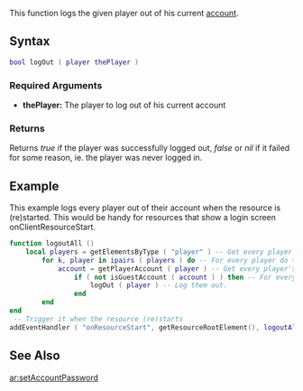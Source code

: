 This function logs the given player out of his current [account](/docs/account.md "wikilink").

Syntax
------

``` lua
bool logOut ( player thePlayer )
```

### Required Arguments

-   **thePlayer:** The player to log out of his current account

### Returns

Returns *true* if the player was successfully logged out, *false* or *nil* if it failed for some reason, ie. the player was never logged in.

Example
-------

This example logs every player out of their account when the resource is (re)started. This would be handy for resources that show a login screen onClientResourceStart.

``` lua
function logoutAll ()
    local players = getElementsByType ( "player" ) -- Get every player
        for k, player in ipairs ( players ) do -- For every player do the following...
            account = getPlayerAccount ( player ) -- Get every player's account
                if ( not isGuestAccount ( account ) ) then -- For every player that's logged in....
                    logOut ( player ) -- Log them out.
                end
        end
end
 -- Trigger it when the resource (re)starts
addEventHandler ( "onResourceStart", getResourceRootElement(), logoutAll )
```

See Also
--------

[ar:setAccountPassword](/docs/ar-setaccountpassword.md "wikilink")
